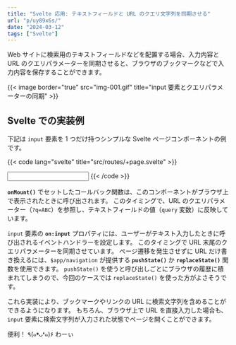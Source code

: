 ```yaml
---
title: "Svelte 応用: テキストフィールドと URL のクエリ文字列を同期させる"
url: "p/uy89x6s/"
date: "2024-03-12"
tags: ["Svelte"]
---
```


Web サイトに検索用のテキストフィールドなどを配置する場合、入力内容と URL のクエリパラメーターを同期させると、ブラウザのブックマークなどで入力内容を保存することができます。

{{< image border="true" src="img-001.gif" title="input 要素とクエリパラメーターの同期" >}}


Svelte での実装例
----

下記は `input` 要素を 1 つだけ持つシンプルな Svelte ページコンポーネントの例です。

{{< code lang="svelte" title="src/routes/+page.svelte" >}}
<script lang="ts">
	import { onMount } from 'svelte';
	import { page } from '$app/stores';
	import { replaceState } from '$app/navigation';

	/** 入力フィールドのテキスト */
	let query = '';

	// マウント時に URL のクエリパラメーターを取得し、入力フィールドの内容 (query) として反映する。
	onMount(() => {
		const params = $page.url.searchParams;
		query = params.get('q') ?? '';
	});

	/** 入力フィールドの内容 (query) に合わせて URL のクエリパラメーターを変更する。 */
	function updateUrl() {
		const url = $page.url; // new URL(window.location.href); でも可
		if (query) {
			url.searchParams.set('q', query);
		} else {
			url.searchParams.delete('q');
		}
		replaceState(url, {});
	}
</script>

<input type="text" bind:value={query} on:input={updateUrl} />
{{< /code >}}

__`onMount()`__ でセットしたコールバック関数は、このコンポーネントがブラウザ上で表示されたときに呼び出されます。
このタイミングで、URL のクエリパラメーター（`?q=ABC`）を参照し、テキストフィールドの値（`query` 変数）に反映しています。

`input` 要素の __`on:input`__ プロパティには、ユーザーがテキスト入力したときに呼び出されるイベントハンドラーを設定します。
このタイミングで URL 末尾のクエリパラメーターを同期させています。
ページ遷移を発生させずに URL だけ書き換えるには、`$app/navigation` が提供する __`pushState()`__ か __`replaceState()`__ 関数を使用できます。
`pushState()` を使うと呼び出しごとにブラウザの履歴に積まれてしまうので、今回のケースでは `replaceState()` を使った方がよさそうです。

これら実装により、ブックマークやリンクの URL に検索文字列を含めることができるようになります。
もちろん、ブラウザ上で URL を直接入力した場合も、`input` 要素に検索文字列が入力された状態でページを開くことができます。

便利！ ٩(๑❛ᴗ❛๑)۶ わーぃ

